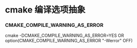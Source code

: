 # cmake 编译选项抽象

### CMAKE_COMPILE_WARNING_AS_ERROR

cmake -DCMAKE_COMPILE_WARNING_AS_ERROR=YES
OR option(CMAKE_COMPILE_WARNING_AS_ERROR "-Werror" OFF)
